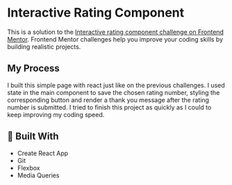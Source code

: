 # Interactive Rating Component
This is a solution to the [Interactive rating component challenge on Frontend Mentor](https://www.frontendmentor.io/challenges/interactive-rating-component-koxpeBUmI). Frontend Mentor challenges help you improve your coding skills by building realistic projects. 

## My Process
I built this simple page with react just like on the previous challenges. I used state in the main component to save the chosen rating number, styling the corresponding button and render a thank you message after the rating number is submitted. I tried to finish this project as quickly as I could to keep improving my coding speed.

## 🔧 Built With
- Create React App
- Git
- Flexbox
- Media Queries
